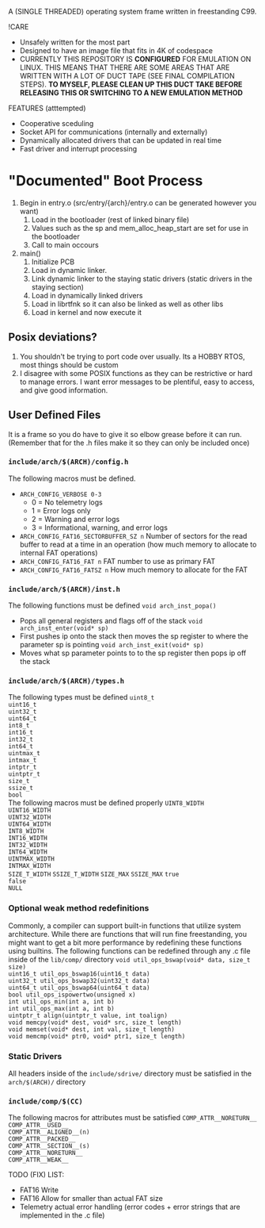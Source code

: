 A (SINGLE THREADED) operating system frame written in freestanding C99.

!CARE
* Unsafely written for the most part
* Designed to have an image file that fits in 4K of codespace
* CURRENTLY THIS REPOSITORY IS __CONFIGURED__ FOR EMULATION ON LINUX. THIS MEANS THAT THERE ARE SOME AREAS THAT ARE WRITTEN WITH A LOT OF DUCT TAPE (SEE FINAL COMPILATION STEPS). **TO MYSELF, PLEASE CLEAN UP THIS DUCT TAKE BEFORE RELEASING THIS OR SWITCHING TO A NEW EMULATION METHOD**

FEATURES (atttempted)
* Cooperative sceduling
* Socket API for communications (internally and externally)
* Dynamically allocated drivers that can be updated in real time
* Fast driver and interrupt processing
  
# "Documented" Boot Process
1. Begin in entry.o (src/entry/\{arch\}/entry.o can be generated however you want)
    1. Load in the bootloader (rest of linked binary file)
    2. Values such as the sp and mem_alloc_heap_start are set for use in the bootloader
    3. Call to main occours
2. main()
    1. Initialize PCB
    2. Load in dynamic linker.
    3. Link dynamic linker to the staying static drivers (static drivers in the staying section)
    4. Load in dynamically linked drivers
    5. Load in librtfnk so it can also be linked as well as other libs
    6. Load in kernel and now execute it

## Posix deviations?
1. You shouldn't be trying to port code over usually. Its a HOBBY RTOS, most things should be custom
2. I disagree with some POSIX functions as they can be restrictive or hard to manage errors. I want error messages to be plentiful, easy to access, and give good information.

## User Defined Files
It is a frame so you do have to give it so elbow grease before it can run. (Remember that for the .h files make it so they can only be included once)
### `include/arch/$(ARCH)/config.h`
The following macros must be defined.
* `ARCH_CONFIG_VERBOSE 0-3`
    * 0 = No telemetry logs
    * 1 = Error logs only
    * 2 = Warning and error logs
    * 3 = Informational, warning, and error logs
* `ARCH_CONFIG_FAT16_SECTORBUFFER_SZ n` Number of sectors for the read buffer to read at a time in an operation (how much memory to allocate to internal FAT operations)
* `ARCH_CONFIG_FAT16_FAT n` FAT number to use as primary FAT
* `ARCH_CONFIG_FAT16_FATSZ n` How much memory to allocate for the FAT
### `include/arch/$(ARCH)/inst.h`
The following functions must be defined
`void arch_inst_popa()`
* Pops all general registers and flags off of the stack
`void arch_inst_enter(void* sp)`
* First pushes ip onto the stack then moves the sp register to where the parameter sp is pointing
`void arch_inst_exit(void* sp)`
* Moves what sp parameter points to to the sp register then pops ip off the stack
### `include/arch/$(ARCH)/types.h`
The following types must be defined
`uint8_t`  
`uint16_t`  
`uint32_t`  
`uint64_t`  
`int8_t`  
`int16_t`  
`int32_t`  
`int64_t`  
`uintmax_t`  
`intmax_t`  
`intptr_t`  
`uintptr_t`  
`size_t`  
`ssize_t`  
`bool`  
The following macros must be defined properly
`UINT8_WIDTH`  
`UINT16_WIDTH`  
`UINT32_WIDTH`  
`UINT64_WIDTH`  
`INT8_WIDTH`  
`INT16_WIDTH`  
`INT32_WIDTH`  
`INT64_WIDTH`  
`UINTMAX_WIDTH`  
`INTMAX_WIDTH`  
`SIZE_T_WIDTH`
`SSIZE_T_WIDTH`
`SIZE_MAX`
`SSIZE_MAX`
`true`  
`false`  
`NULL`  
### Optional weak method redefinitions
Commonly, a compiler can support built-in functions that utilize system architecture. While there are functions that will run fine freestanding, you might want to get a bit more performance by redefining these functions using builtins. The following functions can be redefined through any .c file inside of the `lib/comp/` directory
`void util_ops_bswap(void* data, size_t size)`  
`uint16_t util_ops_bswap16(uint16_t data)`  
`uint32_t util_ops_bswap32(uint32_t data)`  
`uint64_t util_ops_bswap64(uint64_t data)`  
`bool util_ops_ispowertwo(unsigned x)`  
`int util_ops_min(int a, int b)`  
`int util_ops_max(int a, int b)`  
`uintptr_t align(uintptr_t value, int toalign)`  
`void memcpy(void* dest, void* src, size_t length)`  
`void memset(void* dest, int val, size_t length)`  
`void memcmp(void* ptr0, void* ptr1, size_t length)`
### Static Drivers
All headers inside of the `include/sdrive/` directory must be satisfied in the `arch/$(ARCH)/` directory
### `include/comp/$(CC)`
The following macros for attributes must be satisfied
`COMP_ATTR__NORETURN__`  
`COMP_ATTR__USED__`  
`COMP_ATTR__ALIGNED__(n)`  
`COMP_ATTR__PACKED__`  
`COMP_ATTR__SECTION__(s)`  
`COMP_ATTR__NORETURN__`  
`COMP_ATTR__WEAK__`  

TODO (FIX) LIST:
- FAT16 Write
- FAT16 Allow for smaller than actual FAT size
- Telemetry actual error handling (error codes + error strings that are implemented in the .c file)